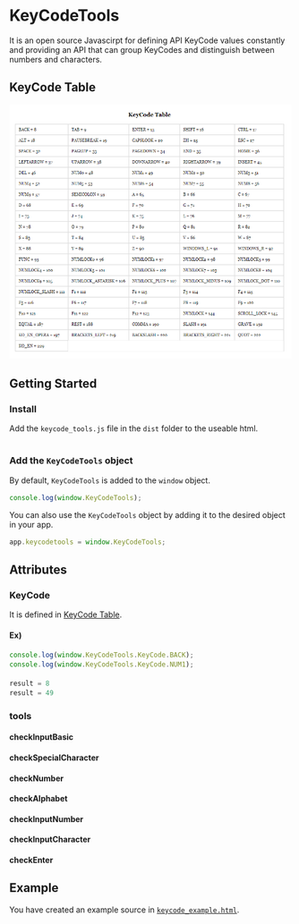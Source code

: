 # KeyCodeTools
It is an open source Javascirpt for defining API KeyCode values constantly and providing an API that can group KeyCodes and distinguish between numbers and characters.

## KeyCode Table
<!-- HTML CODE-->
<div>
<img src="./image/keycode_table.png" />
</div>

## Getting Started
### Install
Add the `keycode_tools.js` file in the `dist` folder to the useable html.

#
### Add the `KeyCodeTools` object
By default, `KeyCodeTools` is added to the `window` object.
```js
console.log(window.KeyCodeTools);
```
You can also use the `KeyCodeTools` object by adding it to the desired object in your app.
```js
app.keycodetools = window.KeyCodeTools;
```

## Attributes
### KeyCode
It is defined in [KeyCode Table](#keycode-table).
#### Ex)
```js
console.log(window.KeyCodeTools.KeyCode.BACK);
console.log(window.KeyCodeTools.KeyCode.NUM1);

result = 8
result = 49
```
### tools
#### checkInputBasic

#### checkSpecialCharacter

#### checkNumber

#### checkAlphabet

#### checkInputNumber

#### checkInputCharacter

#### checkEnter

## Example
You have created an example source in [`keycode_example.html`](./keycode_example.html).

